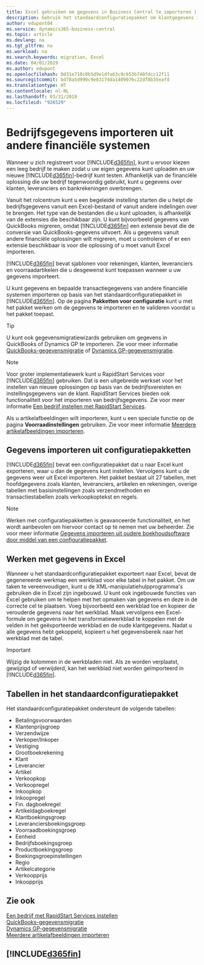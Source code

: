 ```yaml
---
title: Excel gebruiken om gegevens in Business Central te importeren | Microsoft Docs
description: Gebruik het standaardconfiguratiepakket om klantgegevens in Excel toe te voegen en weer in Business Central te importeren.
author: edupont04
ms.service: dynamics365-business-central
ms.topic: article
ms.devlang: na
ms.tgt_pltfrm: na
ms.workload: na
ms.search.keywords: migration, Excel
ms.date: 04/01/2019
ms.author: edupont
ms.openlocfilehash: 0d31e710c0b5d9e1dfa63c9c653b740fdcc12f11
ms.sourcegitcommit: bd78a5d990c9e83174da1409076c22df8b35eafd
ms.translationtype: HT
ms.contentlocale: nl-NL
ms.lasthandoff: 03/31/2019
ms.locfileid: "926529"
---
```

# <a name="importing-business-data-from-other-finance-systems"></a>Bedrijfsgegevens importeren uit andere financiële systemen
Wanneer u zich registreert voor [!INCLUDE[d365fin](includes/d365fin_md.md)], kunt u ervoor kiezen een leeg bedrijf te maken zodat u uw eigen gegevens kunt uploaden en uw nieuwe [!INCLUDE[d365fin](includes/d365fin_md.md)]-bedrijf kunt testen. Afhankelijk van de financiële oplossing die uw bedrijf tegenwoordig gebruikt, kunt u gegevens over klanten, leveranciers en bankrekeningen overbrengen.  

Vanuit het rolcentrum kunt u een begeleide instelling starten die u helpt de bedrijfsgegevens vanuit een Excel-bestand of vanuit andere indelingen over te brengen. Het type van de bestanden die u kunt uploaden, is afhankelijk van de extensies die beschikbaar zijn. U kunt bijvoorbeeld gegevens van QuickBooks migreren, omdat [!INCLUDE[d365fin](includes/d365fin_md.md)] een extensie bevat die de conversie van QuickBooks-gegevens uitvoert. Als u gegevens vanuit andere financiële oplossingen wilt migreren, moet u controleren of er een extensie beschikbaar is voor die oplossing of u moet vanuit Excel importeren.  

[!INCLUDE[d365fin](includes/d365fin_md.md)] bevat sjablonen voor rekeningen, klanten, leveranciers en voorraadartikelen die u desgewenst kunt toepassen wanneer u uw gegevens importeert.

U kunt gegevens en bepaalde transactiegegevens van andere financiële systemen importeren op basis van het standaardconfiguratiepakket in [!INCLUDE[d365fin](includes/d365fin_md.md)]. Op de pagina **Pakketten voor configuratie** kunt u met het pakket werken om de gegevens te importeren en te valideren voordat u het pakket toepast.  

> [!TIP]  
> U kunt ook gegevensmigratiewizards gebruiken om gegevens in QuickBooks of Dynamics GP te importeren. Zie voor meer informatie [QuickBooks-gegevensmigratie](ui-extensions-quickbooks-data-migration.md) of [Dynamics GP-gegevensmigratie](ui-extensions-dynamicsgp-data-migration.md).

> [!NOTE]  
> Voor groter implementatiewerk kunt u RapidStart Services voor [!INCLUDE[d365fin](includes/d365fin_md.md)] gebruiken. Dat is een uitgebreide werkset voor het instellen van nieuwe oplossingen op basis van de bedrijfsvereisten en instellingsgegevens van de klant. RapidStart Services bieden ook functionaliteit voor het importeren van bedrijfsgegevens. Zie voor meer informatie [Een bedrijf instellen met RapidStart Services](admin-set-up-a-company-with-rapidstart.md).

Als u artikelafbeeldingen wilt importeren, kunt u een speciale functie op de pagina **Voorraadinstellingen** gebruiken. Zie voor meer informatie [Meerdere artikelafbeeldingen importeren](inventory-how-import-item-pictures.md).

## <a name="importing-data-from-configuration-packages"></a>Gegevens importeren uit configuratiepakketten
[!INCLUDE[d365fin](includes/d365fin_md.md)] bevat een configuratiepakket dat u naar Excel kunt exporteren, waar u dan de gegevens kunt instellen. Vervolgens kunt u de gegevens weer uit Excel importeren. Het pakket bestaat uit 27 tabellen, met hoofdgegevens zoals klanten, leveranciers, artikelen en rekeningen, overige tabellen met basisinstellingen zoals verzendmethoden en transactiestabellen zoals verkoopkoptekst en regels.  

> [!NOTE]  
>   Werken met configuratiepakketten is geavanceerde functionaliteit, en het wordt aanbevolen om hiervoor contact op te nemen met uw beheerder. Zie voor meer informatie [Gegevens importeren uit oudere boekhoudsoftware door middel van een configuratiepakket](across-import-data-configuration-packages.md).

## <a name="working-with-data-in-excel"></a>Werken met gegevens in Excel
Wanneer u het standaardconfiguratiepakket exporteert naar Excel, bevat de gegenereerde werkmap een werkblad voor elke tabel in het pakket. Om uw taken te vereenvoudigen, kunt u de XML-manipulatiehulpprogramma's gebruiken die in Excel zijn ingebouwd. U kunt ook ingebouwde functies van Excel gebruiken om te helpen met het opmaken van gegevens en deze in de correcte cel te plaatsen. Voeg bijvoorbeeld een werkblad toe en kopieer de verouderde gegevens naar het werkblad. Maak vervolgens een Excel-formule om gegevens in het transformatiewerkblad te koppelen met de velden in het geëxporteerde werkblad en de oude klantgegevens. Nadat u alle gegevens hebt gekoppeld, kopieert u het gegevensbereik naar het werkblad met de tabel.  

> [!IMPORTANT]  
>  Wijzig de kolommen in de werkbladen niet. Als ze worden verplaatst, gewijzigd of verwijderd, kan het werkblad niet worden geïmporteerd in [!INCLUDE[d365fin](includes/d365fin_md.md)].

## <a name="tables-in-the-default-configuration-package"></a>Tabellen in het standaardconfiguratiepakket
Het standaardconfiguratiepakket ondersteunt de volgende tabellen:

-   Betalingsvoorwaarden
-   Klantenprijsgroep
-   Verzendwijze
-   Verkoper/Inkoper
-   Vestiging
-   Grootboekrekening
-   Klant
-   Leverancier
-   Artikel
-   Verkoopkop
-   Verkoopregel
-   Inkoopkop
-   Inkoopregel
-   Fin. dagboekregel
-   Artikeldagboekregel
-   Klantboekingsgroep
-   Leveranciersboekingsgroep
-   Voorraadboekingsgroep
-   Eenheid
-   Bedrijfsboekingsgroep
-   Productboekingsgroep
-   Boekingsgroepinstellingen
-   Regio
-   Artikelcategorie
-   Verkoopprijs
-   Inkoopprijs

## <a name="see-also"></a>Zie ook
[Een bedrijf met RapidStart Services instellen](admin-set-up-a-company-with-rapidstart.md)  
[QuickBooks-gegevensmigratie](ui-extensions-quickbooks-data-migration.md)  
[Dynamics GP-gegevensmigratie](ui-extensions-dynamicsgp-data-migration.md)  
[Meerdere artikelafbeeldingen importeren](inventory-how-import-item-pictures.md)

## [!INCLUDE[d365fin](includes/free_trial_md.md)]  
